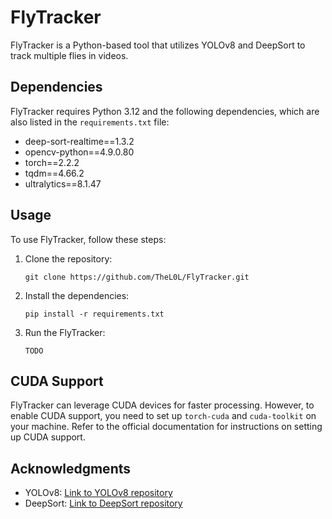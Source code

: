 # FlyTracker

FlyTracker is a Python-based tool that utilizes YOLOv8 and DeepSort to track multiple flies in videos.

## Dependencies

FlyTracker requires Python 3.12 and the following dependencies, which are also listed in the `requirements.txt` file:

- deep-sort-realtime==1.3.2
- opencv-python==4.9.0.80
- torch==2.2.2
- tqdm==4.66.2
- ultralytics==8.1.47

## Usage

To use FlyTracker, follow these steps:

1. Clone the repository:

   ```
   git clone https://github.com/TheL0L/FlyTracker.git
   ```

2. Install the dependencies:

   ```
   pip install -r requirements.txt
   ```

3. Run the FlyTracker:

   ```
   TODO
   ```

## CUDA Support

FlyTracker can leverage CUDA devices for faster processing. However, to enable CUDA support, you need to set up `torch-cuda` and `cuda-toolkit` on your machine. Refer to the official documentation for instructions on setting up CUDA support.

## Acknowledgments

- YOLOv8: [Link to YOLOv8 repository](https://github.com/ultralytics/ultralytics)
- DeepSort: [Link to DeepSort repository](https://github.com/levan92/deep_sort_realtime)

